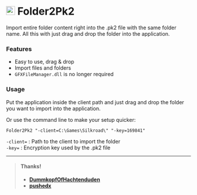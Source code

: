 # [<img src="https://raw.githubusercontent.com/JellyBitz/Folder2Pk2/master/Folder2Pk2/icon.ico" width="24" height="24">](#) Folder2Pk2
Import entire folder content right into the .pk2 file with the same folder name.
All this with just drag and drop the folder into the application.

### Features
- Easy to use, drag & drop
- Import files and folders
- `GFXFileManager.dll` is no longer required

### Usage
Put the application inside the client path and just drag and drop the folder you want to import into the application.  

Or use the command line to make your setup quicker:
```
Folder2Pk2 "-client=C:\Games\Silkroad\" "-key=169841"
```

`-client=` : Path to the client to import the folder  
`-key=` : Encryption key used by the .pk2 file  

---
> #### Thanks!
> - [**DummkopfOfHachtenduden**](https://www.elitepvpers.com/forum/members/1084164-daxtersoul.html)
> - [**pushedx**](https://www.elitepvpers.com/forum/members/900141-pushedx.html)
